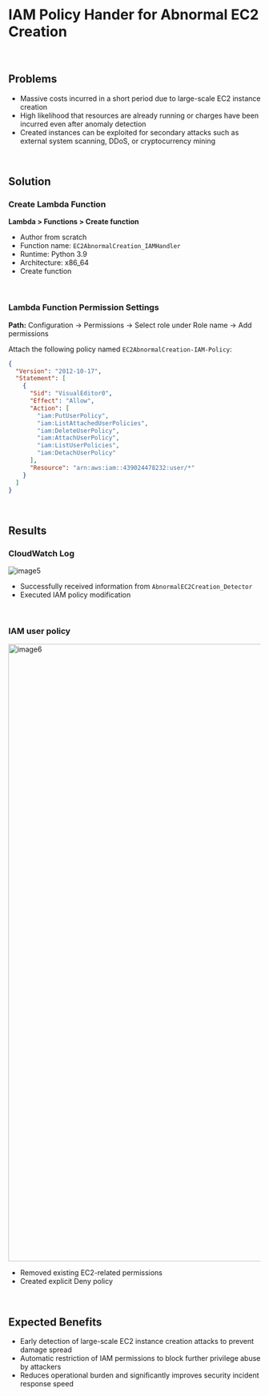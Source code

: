 # IAM Policy Hander for Abnormal EC2 Creation

<br>

## Problems
- Massive costs incurred in a short period due to large-scale EC2 instance creation
- High likelihood that resources are already running or charges have been incurred even after anomaly detection
- Created instances can be exploited for secondary attacks such as external system scanning, DDoS, or cryptocurrency mining

<br>

## Solution
### Create Lambda Function
**Lambda > Functions > Create function**

- Author from scratch
- Function name: `EC2AbnormalCreation_IAMHandler`
- Runtime: Python 3.9
- Architecture: x86_64
- Create function

<br>

### Lambda Function Permission Settings

**Path:** Configuration → Permissions → Select role under Role name → Add permissions

Attach the following policy named `EC2AbnormalCreation-IAM-Policy`:

```json
{
  "Version": "2012-10-17",
  "Statement": [
    {
      "Sid": "VisualEditor0",
      "Effect": "Allow",
      "Action": [
        "iam:PutUserPolicy",
        "iam:ListAttachedUserPolicies",
        "iam:DeleteUserPolicy",
        "iam:AttachUserPolicy",
        "iam:ListUserPolicies",
        "iam:DetachUserPolicy"
      ],
      "Resource": "arn:aws:iam::439024478232:user/*"
    }
  ]
}

```

<br>

## Results
### CloudWatch Log

![image5](https://github.com/user-attachments/assets/60c53c06-a59b-4701-a2bd-b5bb5acb4d38)


- Successfully received information from `AbnormalEC2Creation_Detector`
- Executed IAM policy modification

<br>

### IAM user policy

<img width="1234" alt="image6" src="https://github.com/user-attachments/assets/74ebfdaf-9a89-4317-9bc6-7165eed0a3cf" />


- Removed existing EC2-related permissions
- Created explicit Deny policy

<br>

## Expected Benefits

- Early detection of large-scale EC2 instance creation attacks to prevent damage spread
- Automatic restriction of IAM permissions to block further privilege abuse by attackers
- Reduces operational burden and significantly improves security incident response speed
